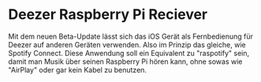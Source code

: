 # Deezer Raspberry Pi Reciever

Mit dem neuen Beta-Update lässt sich das iOS Gerät als Fernbedienung für Deezer auf anderen Geräten verwenden. Also im Prinzip das gleiche, wie Spotify Connect. 
Diese Anwendung soll ein Equivalent zu "raspotify" sein, damit man Musik über seinen Raspberry Pi hören kann, ohne sowas wie "AirPlay" oder gar kein Kabel zu benutzen.
